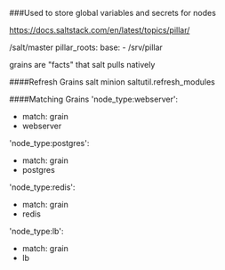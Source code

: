 ###Used to store global variables and secrets for nodes

https://docs.saltstack.com/en/latest/topics/pillar/

/salt/master
pillar_roots:
  base:
    - /srv/pillar
    
    
grains are "facts" that salt pulls natively

####Refresh Grains
salt minion saltutil.refresh_modules

####Matching Grains
'node_type:webserver':
  - match: grain
  - webserver

'node_type:postgres':
  - match: grain
  - postgres

'node_type:redis':
  - match: grain
  - redis

'node_type:lb':
  - match: grain
  - lb